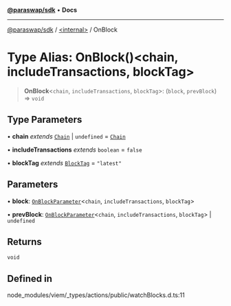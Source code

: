 [**@paraswap/sdk**](../../README.md) • **Docs**

***

[@paraswap/sdk](../../globals.md) / [\<internal\>](../README.md) / OnBlock

# Type Alias: OnBlock()\<chain, includeTransactions, blockTag\>

> **OnBlock**\<`chain`, `includeTransactions`, `blockTag`\>: (`block`, `prevBlock`) => `void`

## Type Parameters

• **chain** *extends* [`Chain`](Chain.md) \| `undefined` = [`Chain`](Chain.md)

• **includeTransactions** *extends* `boolean` = `false`

• **blockTag** *extends* [`BlockTag`](BlockTag.md) = `"latest"`

## Parameters

• **block**: [`OnBlockParameter`](OnBlockParameter.md)\<`chain`, `includeTransactions`, `blockTag`\>

• **prevBlock**: [`OnBlockParameter`](OnBlockParameter.md)\<`chain`, `includeTransactions`, `blockTag`\> \| `undefined`

## Returns

`void`

## Defined in

node\_modules/viem/\_types/actions/public/watchBlocks.d.ts:11

